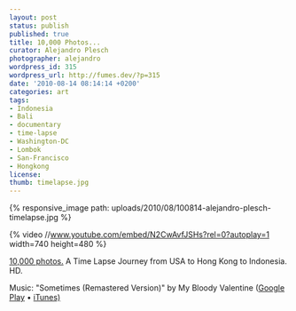 ```yaml
---
layout: post
status: publish
published: true
title: 10,000 Photos...
curator: Alejandro Plesch
photographer: alejandro
wordpress_id: 315
wordpress_url: http://fumes.dev/?p=315
date: '2010-08-14 08:14:14 +0200'
categories: art
tags:
- Indonesia
- Bali
- documentary
- time-lapse
- Washington-DC
- Lombok
- San-Francisco
- Hongkong
license:
thumb: timelapse.jpg
---
```


{% responsive_image path: uploads/2010/08/100814-alejandro-plesch-timelapse.jpg %}

{% video //www.youtube.com/embed/N2CwAvfJSHs?rel=0?autoplay=1 width=740 height=480 %}


<a target="_blank" href="https://www.youtube.com/embed/N2CwAvfJSHs?rel=0?autoplay=1">10,000 photos.</a> A Time Lapse Journey from USA to Hong Kong to Indonesia. HD. 

Music: "Sometimes (Remastered Version)" by My Bloody Valentine (<a href="https://www.youtube.com/cthru?c2b=googlemusic&version=2&key=AE_82TcIjXPntqBk3pCGFTGQYkVhuvdjeMiXrMIa0VbCmmPnq4B4vwRuYqdztS7UQ_dgMRGx5ib_zKw2ak7t1LiUbtl37AVbgTqYGFb2hj71fFDBwgmRprRQfWAwronEulQMqXn9_UauvmPJx2W9UlU045lMLAbl4R_-swuIxZRPX0FXasi33AvABFpGNE7sm5hIzYDEX0vT9eItdwOuyPhHePZkuZaRzWb4tb24bYEcpNGipJ5ytAlHHf62wUXPyIsRMgxJVnEFsf9g5o7FdDBWvRT_IlBW96xhVjjXhGb9XdLggL4-viPJKCTz6tBYGLXyeDLJlt4VUllrpM8ZdpAgQ8vYHx8agg&v=N2CwAvfJSHs">Google Play</a> • <a target="_blank"  href="https://www.youtube.com/cthru?c2b=itunes&version=2&key=AE_82TfaZOSuN_BA07pm8Bad-yqJ6Ck0wKDTTQ2vN-pdPcCoKRSnM65GZzVMe2THQ_mI9XwLf8NfBF2I8Gpnj8O2hzuAQ8rkVo4YCzismSDVsvCudqzWdMI2cqQBwrOlsMpwKt2GrfTQkKxHhOB5_v9DYQVIsfaet8MFQkcQmoLB-nqEIT86syJRKtfWjjFBzAMqrt7tfUT7&v=N2CwAvfJSHs">iTunes)</a>
